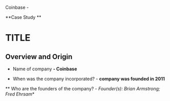 Coinbase -

**Case Study **

# TITLE
## Overview and Origin

* Name of company **- Coinbase**

* When was the company incorporated? - **company was founded in 2011**

** Who are the founders of the company? - *Founder(s): Brian Armstrong; Fred Ehrsam**